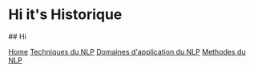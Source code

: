 <h1>Hi it's Historique</h1>
## Hi

[Home](./)        [Techniques du NLP](./Techniques_du_NLP.html)     [Domaines d'application du NLP](./Domaines_Application_NLP.html)     [Methodes du NLP](./Methodes_NLP.html)

